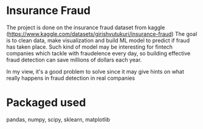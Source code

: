 # Insurance Fraud

The project is done on the insurance fraud dataset from kaggle (https://www.kaggle.com/datasets/girishvutukuri/insurance-fraud)
The goal is to clean data, make visualization and build ML model to predict if fraud has taken place. Such kind of model may be
interesting for fintech companies which tackle with fraudelence every day, so building effective fraud detection can save millions
of dollars each year. 

In my view, it's a good problem to solve since it may give hints on what really happens in fraud detection in real companies

# Packaged used
  
  pandas, numpy, scipy, sklearn, matplotlib

